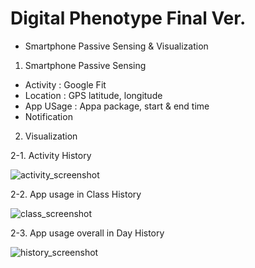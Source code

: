 # Digital Phenotype Final Ver.
- Smartphone Passive Sensing & Visualization
1. Smartphone Passive Sensing
  - Activity : Google Fit
  - Location : GPS latitude, longitude
  - App USage : Appa package, start & end time
  - Notification
  
2. Visualization

2-1. Activity History

![activity_screenshot](https://user-images.githubusercontent.com/25919167/74100521-679ebd00-4b73-11ea-9726-b9bd32c2fb75.jpeg)

2-2. App usage in Class History


![class_screenshot](https://user-images.githubusercontent.com/25919167/74100524-6b324400-4b73-11ea-8074-c1e72bfdf5c6.jpeg)

2-3. App usage overall in Day History


![history_screenshot](https://user-images.githubusercontent.com/25919167/74100525-6cfc0780-4b73-11ea-8472-a2361cfd422c.jpeg)
